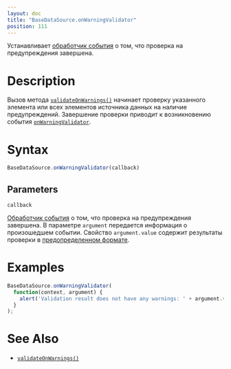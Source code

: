 ```yaml
---
layout: doc
title: "BaseDataSource.onWarningValidator"
position: 111
---
```


Устанавливает [обработчик события](../../../KeyConcepts/Script/) о том, что проверка на предупреждения завершена.

# Description

Вызов метода [`validateOnWarnings()`](../BaseDataSource.validateOnWarnings/) начинает проверку указанного
элемента или всех элементов источника данных на наличие предупреждений. Завершение проверки приводит
к возникновению события [`onWarningValidator`](../BaseDataSource.onWarningValidator/).

# Syntax

```js
BaseDataSource.onWarningValidator(callback)
```

## Parameters

`callback`

[Обработчик события](../../../KeyConcepts/Script/) о том, что проверка на предупреждения завершена.
В параметре `argument` передается информация о произошедшем событии. Свойство `argument.value`
содержит результаты проверки в [предопределенном формате](../ValidationResult/).

# Examples

```js
BaseDataSource.onWarningValidator(
  function(context, argument) {
    alert('Validation result does not have any warnings: ' + argument.value.isValid);
  }
);
```

# See Also

* [`validateOnWarnings()`](../BaseDataSource.validateOnWarnings/)
